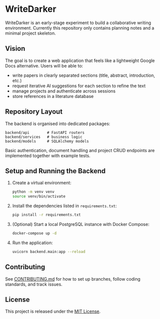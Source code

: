 # WriteDarker

WriteDarker is an early-stage experiment to build a collaborative writing environment.
Currently this repository only contains planning notes and a minimal project skeleton.

## Vision

The goal is to create a web application that feels like a lightweight Google Docs alternative. Users will be able to:

- write papers in clearly separated sections (title, abstract, introduction, etc.)
- request iterative AI suggestions for each section to refine the text
- manage projects and authenticate across sessions
- store references in a literature database

## Repository Layout

The backend is organised into dedicated packages:

```
backend/api        # FastAPI routers
backend/services   # business logic
backend/models     # SQLAlchemy models
```

Basic authentication, document handling and project CRUD endpoints are
implemented together with example tests.

## Setup and Running the Backend

1. Create a virtual environment:

   ```bash
   python -m venv venv
   source venv/bin/activate
   ```

2. Install the dependencies listed in `requirements.txt`:

   ```bash
   pip install -r requirements.txt
   ```

3. (Optional) Start a local PostgreSQL instance with Docker Compose:

   ```bash
   docker-compose up -d
   ```

4. Run the application:

   ```bash
   uvicorn backend.main:app --reload
   ```

## Contributing

See [CONTRIBUTING.md](CONTRIBUTING.md) for how to set up branches, follow coding standards, and track issues.

## License

This project is released under the [MIT License](LICENSE).
